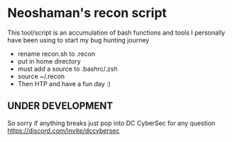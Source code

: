 # Neoshaman's recon script
This tool/script is an accumulation of bash functions and tools 
I personally have been using to start my bug hunting journey

- rename recon.sh to .recon
- put in home directory
- must add a source to .bashrc/.zsh
- source ~/.recon
- Then HTP and have a fun day :)

## UNDER DEVELOPMENT 
 So sorry if anything breaks just pop into DC CyberSec for any question
 https://discord.com/invite/dccybersec
 
